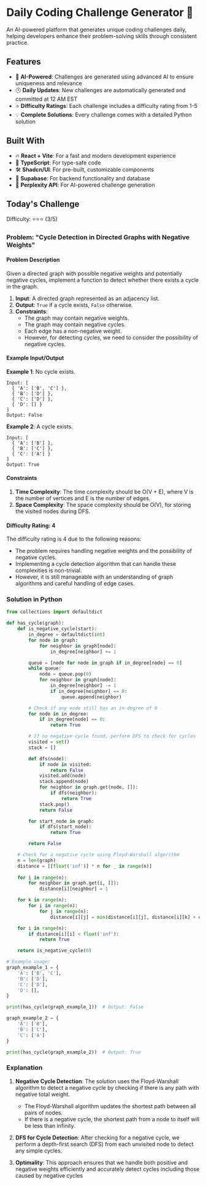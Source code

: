 # Daily Coding Challenge Generator 🚀

An AI-powered platform that generates unique coding challenges daily, helping developers enhance their problem-solving skills through consistent practice.

## Features

- 🤖 **AI-Powered**: Challenges are generated using advanced AI to ensure uniqueness and relevance
- 🕒 **Daily Updates**: New challenges are automatically generated and committed at 12 AM EST
- ⭐ **Difficulty Ratings**: Each challenge includes a difficulty rating from 1-5
- 💡 **Complete Solutions**: Every challenge comes with a detailed Python solution

## Built With

- 🔥 **React + Vite**: For a fast and modern development experience
- 🔷 **TypeScript**: For type-safe code
- 🛠️ **Shadcn/UI**: For pre-built, customizable components
- 🔌 **Supabase**: For backend functionality and database
- 🤖 **Perplexity API**: For AI-powered challenge generation

## Today's Challenge

Difficulty: ⭐⭐⭐ (3/5)

### Problem: "Cycle Detection in Directed Graphs with Negative Weights"

#### Problem Description
Given a directed graph with possible negative weights and potentially negative cycles, implement a function to detect whether there exists a cycle in the graph.

1. **Input**: A directed graph represented as an adjacency list.
2. **Output**: `True` if a cycle exists, `False` otherwise.
3. **Constraints**:
   - The graph may contain negative weights.
   - The graph may contain negative cycles.
   - Each edge has a non-negative weight.
   - However, for detecting cycles, we need to consider the possibility of negative cycles.

#### Example Input/Output

**Example 1**: No cycle exists.

```
Input: [
  { 'A': ['B', 'C'] },
  { 'B': ['D'] },
  { 'C': ['D'] },
  { 'D': [] }
]
Output: False
```

**Example 2**: A cycle exists.

```
Input: [
  { 'A': ['B'] },
  { 'B': ['C'] },
  { 'C': ['A'] }
]
Output: True
```

#### Constraints
1. **Time Complexity**: The time complexity should be O(V + E), where V is the number of vertices and E is the number of edges.
2. **Space Complexity**: The space complexity should be O(V), for storing the visited nodes during DFS.

#### Difficulty Rating: 4

The difficulty rating is 4 due to the following reasons:
- The problem requires handling negative weights and the possibility of negative cycles.
- Implementing a cycle detection algorithm that can handle these complexities is non-trivial.
- However, it is still manageable with an understanding of graph algorithms and careful handling of edge cases.

### Solution in Python

```python
from collections import defaultdict

def has_cycle(graph):
    def is_negative_cycle(start):
        in_degree = defaultdict(int)
        for node in graph:
            for neighbor in graph[node]:
                in_degree[neighbor] += 1

        queue = [node for node in graph if in_degree[node] == 0]
        while queue:
            node = queue.pop(0)
            for neighbor in graph[node]:
                in_degree[neighbor] -= 1
                if in_degree[neighbor] == 0:
                    queue.append(neighbor)

        # Check if any node still has an in-degree of 0
        for node in in_degree:
            if in_degree[node] == 0:
                return True

        # If no negative cycle found, perform DFS to check for cycles
        visited = set()
        stack = []

        def dfs(node):
            if node in visited:
                return False
            visited.add(node)
            stack.append(node)
            for neighbor in graph.get(node, []):
                if dfs(neighbor):
                    return True
            stack.pop()
            return False

        for start_node in graph:
            if dfs(start_node):
                return True

        return False

    # Check for a negative cycle using Floyd-Warshall algorithm
    n = len(graph)
    distance = [[float('inf')] * n for _ in range(n)]
    
    for i in range(n):
        for neighbor in graph.get(i, []):
            distance[i][neighbor] = 1

    for k in range(n):
        for i in range(n):
            for j in range(n):
                distance[i][j] = min(distance[i][j], distance[i][k] + distance[k][j])

    for i in range(n):
        if distance[i][i] < float('inf'):
            return True

    return is_negative_cycle(0)

# Example usage:
graph_example_1 = {
    'A': ['B', 'C'],
    'B': ['D'],
    'C': ['D'],
    'D': [],
}

print(has_cycle(graph_example_1))  # Output: False

graph_example_2 = {
    'A': ['B'],
    'B': ['C'],
    'C': ['A']
}

print(has_cycle(graph_example_2))  # Output: True
```

### Explanation

1. **Negative Cycle Detection**: The solution uses the Floyd-Warshall algorithm to detect a negative cycle by checking if there is any path with negative total weight.
   - The Floyd-Warshall algorithm updates the shortest path between all pairs of nodes.
   - If there is a negative cycle, the shortest path from a node to itself will be less than infinity.

2. **DFS for Cycle Detection**: After checking for a negative cycle, we perform a depth-first search (DFS) from each unvisited node to detect any simple cycles.

3. **Optimality**: This approach ensures that we handle both positive and negative weights efficiently and accurately detect cycles including those caused by negative cycles